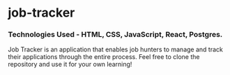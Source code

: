 # job-tracker
### Technologies Used - HTML, CSS, JavaScript, React, Postgres.

Job Tracker is an application that enables job hunters to manage and track their applications through the entire process.
Feel free to clone the repository and use it for your own learning!
